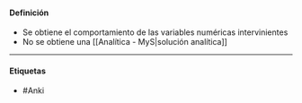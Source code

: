 #### Definición
- Se obtiene el comportamiento de las variables numéricas intervinientes
- No se obtiene una [[Analítica - MyS|solución analítica]] 
***
#### Etiquetas
- #Anki 